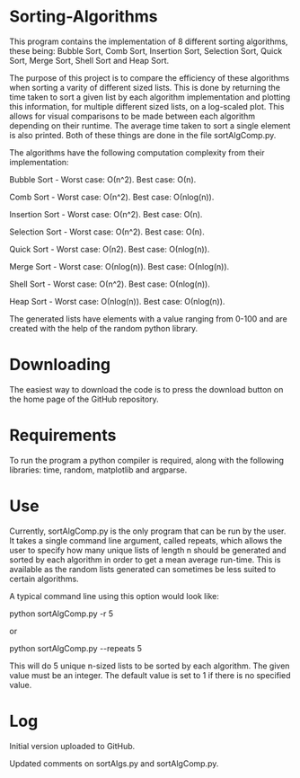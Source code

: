 # Sorting-Algorithms

This program contains the implementation of 8 different sorting algorithms, these being: Bubble Sort, Comb Sort, Insertion Sort, Selection Sort, Quick Sort, Merge Sort, Shell Sort and Heap Sort.

The purpose of this project is to compare the efficiency of these algorithms when sorting a varity of different sized lists. This is done by returning the time taken to sort a given list by each algorithm implementation and plotting this information, for multiple different sized lists, on a log-scaled plot. This allows for visual comparisons to be made between each algorithm depending on their runtime. The average time taken to sort a single element is also printed. Both of these things are done in the file sortAlgComp.py.


The algorithms have the following computation complexity from their implementation:

Bubble Sort - Worst case: О(n^2). Best case: О(n).

Comb Sort - Worst case: О(n^2). Best case: О(nlog(n)).

Insertion Sort - Worst case: О(n^2). Best case: О(n).

Selection Sort - Worst case: О(n^2). Best case: О(n).

Quick Sort - Worst case: О(n2). Best case: О(nlog(n)).

Merge Sort - Worst case: О(nlog(n)). Best case: О(nlog(n)).

Shell Sort - Worst case: О(n^2). Best case: О(nlog(n)).

Heap Sort - Worst case: О(nlog(n)). Best case: О(nlog(n)).


The generated lists have elements with a value ranging from 0-100 and are created with the help of the random python library.

# Downloading

The easiest way to download the code is to press the download button on the home page of the GitHub repository.

# Requirements

To run the program a python compiler is required, along with the following libraries: time, random, matplotlib and argparse.

# Use

Currently, sortAlgComp.py is the only program that can be run by the user. 
It takes a single command line argument, called repeats, which allows the user to specify how many unique lists of length n should be generated and sorted by each algorithm in order to get a mean average run-time. This is available as the random lists generated can sometimes be less suited to certain algorithms.

A typical command line using this option would look like:

python sortAlgComp.py -r 5

or 

python sortAlgComp.py --repeats 5

This will do 5 unique n-sized lists to be sorted by each algorithm. The given value must be an integer. The default value is set to 1 if there is no specified value. 

# Log

Initial version uploaded to GitHub.

Updated comments on sortAlgs.py and sortAlgComp.py.
